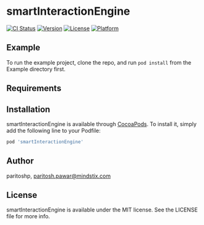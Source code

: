 # smartInteractionEngine

[![CI Status](https://img.shields.io/travis/paritoshp/smartInteractionEngine.svg?style=flat)](https://travis-ci.org/paritoshp/smartInteractionEngine)
[![Version](https://img.shields.io/cocoapods/v/smartInteractionEngine.svg?style=flat)](https://cocoapods.org/pods/smartInteractionEngine)
[![License](https://img.shields.io/cocoapods/l/smartInteractionEngine.svg?style=flat)](https://cocoapods.org/pods/smartInteractionEngine)
[![Platform](https://img.shields.io/cocoapods/p/smartInteractionEngine.svg?style=flat)](https://cocoapods.org/pods/smartInteractionEngine)

## Example

To run the example project, clone the repo, and run `pod install` from the Example directory first.

## Requirements

## Installation

smartInteractionEngine is available through [CocoaPods](https://cocoapods.org). To install
it, simply add the following line to your Podfile:

```ruby
pod 'smartInteractionEngine'
```

## Author

paritoshp, paritosh.pawar@mindstix.com

## License

smartInteractionEngine is available under the MIT license. See the LICENSE file for more info.

